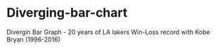 # Diverging-bar-chart

Divergin Bar Graph - 20 years of LA lakers Win-Loss record with Kobe Bryan (1996-2016) 
